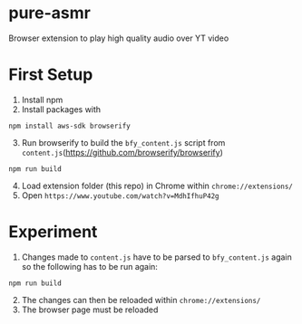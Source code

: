 # pure-asmr
Browser extension to play high quality audio over YT video

# First Setup

1. Install npm
2. Install packages with
```
npm install aws-sdk browserify
```
3. Run browserify to build the `bfy_content.js` script from `content.js`(https://github.com/browserify/browserify)
```
npm run build
```
4. Load extension folder (this repo) in Chrome within `chrome://extensions/`
5. Open `https://www.youtube.com/watch?v=MdhIfhuP42g`

# Experiment

1. Changes made to `content.js` have to be parsed to `bfy_content.js` again so the following has to be run again:
```
npm run build
```
2. The changes can then be reloaded within `chrome://extensions/`
3. The browser page must be reloaded
